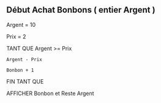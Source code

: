 ## Début Achat Bonbons ( entier Argent ) 

Argent = 10

Prix = 2

  TANT QUE Argent >= Prix    
     
    Argent - Prix
   
    Bonbon + 1
  
  FIN TANT QUE

AFFICHER Bonbon et Reste Argent 

